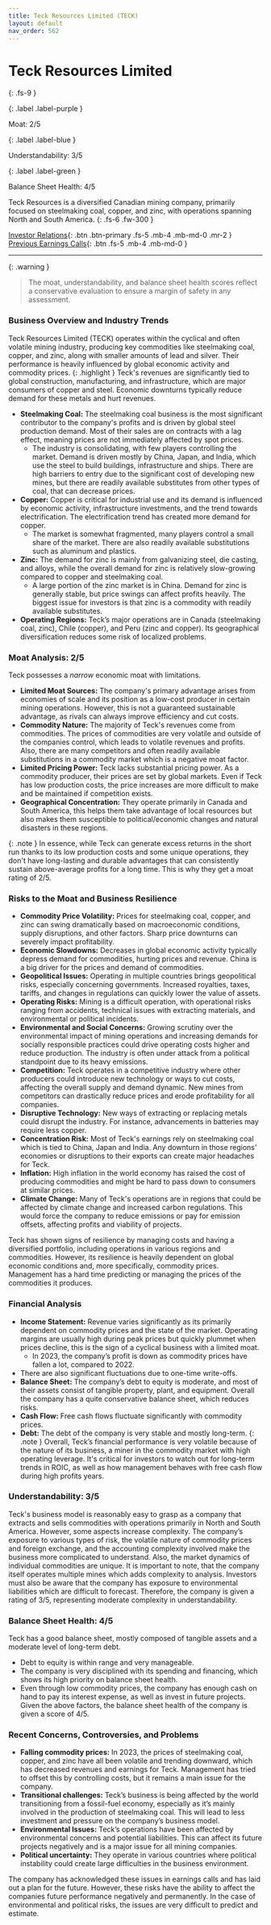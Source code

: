 ```yaml
---
title: Teck Resources Limited (TECK)
layout: default
nav_order: 562
---
```


# Teck Resources Limited
{: .fs-9 }

{: .label .label-purple }

Moat: 2/5

{: .label .label-blue }

Understandability: 3/5

{: .label .label-green }

Balance Sheet Health: 4/5

Teck Resources is a diversified Canadian mining company, primarily focused on steelmaking coal, copper, and zinc, with operations spanning North and South America.
{: .fs-6 .fw-300 }

[Investor Relations](https://www.google.com/search?q=TECK+investor+relations){: .btn .btn-primary .fs-5 .mb-4 .mb-md-0 .mr-2 }
[Previous Earnings Calls](https://discountingcashflows.com/company/TECK/transcripts/){: .btn .fs-5 .mb-4 .mb-md-0 }

---

{: .warning }
>The moat, understandability, and balance sheet health scores reflect a conservative evaluation to ensure a margin of safety in any assessment.



### Business Overview and Industry Trends
Teck Resources Limited (TECK) operates within the cyclical and often volatile mining industry, producing key commodities like steelmaking coal, copper, and zinc, along with smaller amounts of lead and silver. Their performance is heavily influenced by global economic activity and commodity prices.
{: .highlight }
Teck's revenues are significantly tied to global construction, manufacturing, and infrastructure, which are major consumers of copper and steel. Economic downturns typically reduce demand for these metals and hurt revenues.
*   **Steelmaking Coal:** The steelmaking coal business is the most significant contributor to the company's profits and is driven by global steel production demand. Most of their sales are on contracts with a lag effect, meaning prices are not immediately affected by spot prices.
    *   The industry is consolidating, with few players controlling the market. Demand is driven mostly by China, Japan, and India, which use the steel to build buildings, infrastructure and ships. There are high barriers to entry due to the significant cost of developing new mines, but there are readily available substitutes from other types of coal, that can decrease prices.
*   **Copper:** Copper is critical for industrial use and its demand is influenced by economic activity, infrastructure investments, and the trend towards electrification. The electrification trend has created more demand for copper.
    *   The market is somewhat fragmented, many players control a small share of the market. There are also readily available substitutions such as aluminum and plastics.
*   **Zinc:** The demand for zinc is mainly from galvanizing steel, die casting, and alloys, while the overall demand for zinc is relatively slow-growing compared to copper and steelmaking coal.
    *   A large portion of the zinc market is in China. Demand for zinc is generally stable, but price swings can affect profits heavily. The biggest issue for investors is that zinc is a commodity with readily available substitutes.
*   **Operating Regions:** Teck’s major operations are in Canada (steelmaking coal, zinc), Chile (copper), and Peru (zinc and copper). Its geographical diversification reduces some risk of localized problems.

### Moat Analysis: 2/5
Teck possesses a *narrow* economic moat with limitations.

*   **Limited Moat Sources:** The company's primary advantage arises from economies of scale and its position as a low-cost producer in certain mining operations. However, this is not a guaranteed sustainable advantage, as rivals can always improve efficiency and cut costs.
*   **Commodity Nature:** The majority of Teck's revenues come from commodities. The prices of commodities are very volatile and outside of the companies control, which leads to volatile revenues and profits. Also, there are many competitors and often readily available substitutions in a commodity market which is a negative moat factor.
*   **Limited Pricing Power:** Teck lacks substantial pricing power. As a commodity producer, their prices are set by global markets. Even if Teck has low production costs, the price increases are more difficult to make and be maintained if competition exists.
*   **Geographical Concentration:** They operate primarily in Canada and South America, this helps them take advantage of local resources but also makes them susceptible to political/economic changes and natural disasters in these regions.

{: .note }
In essence, while Teck can generate excess returns in the short run thanks to its low production costs and some unique operations, they don't have long-lasting and durable advantages that can consistently sustain above-average profits for a long time. This is why they get a moat rating of 2/5.

### Risks to the Moat and Business Resilience
*   **Commodity Price Volatility:** Prices for steelmaking coal, copper, and zinc can swing dramatically based on macroeconomic conditions, supply disruptions, and other factors. Sharp price downturns can severely impact profitability.
*   **Economic Slowdowns:** Decreases in global economic activity typically depress demand for commodities, hurting prices and revenue. China is a big driver for the prices and demand of commodities.
*   **Geopolitical Issues:** Operating in multiple countries brings geopolitical risks, especially concerning governments. Increased royalties, taxes, tariffs, and changes in regulations can quickly lower the value of assets.
*   **Operating Risks:** Mining is a difficult operation, with operational risks ranging from accidents, technical issues with extracting materials, and environmental or political incidents. 
*   **Environmental and Social Concerns:** Growing scrutiny over the environmental impact of mining operations and increasing demands for socially responsible practices could drive operating costs higher and reduce production. The industry is often under attack from a political standpoint due to its heavy emissions.
*   **Competition:** Teck operates in a competitive industry where other producers could introduce new technology or ways to cut costs, affecting the overall supply and demand dynamic. New mines from competitors can drastically reduce prices and erode profitability for all companies.
*   **Disruptive Technology:** New ways of extracting or replacing metals could disrupt the industry. For instance, advancements in batteries may require less copper.
*   **Concentration Risk:** Most of Teck's earnings rely on steelmaking coal which is tied to China, Japan and India. Any downturn in those regions' economies or disruptions to their exports can create major headaches for Teck.
*   **Inflation:** High inflation in the world economy has raised the cost of producing commodities and might be hard to pass down to consumers at similar prices.
*  **Climate Change:** Many of Teck's operations are in regions that could be affected by climate change and increased carbon regulations. This would force the company to reduce emissions or pay for emission offsets, affecting profits and viability of projects.

Teck has shown signs of resilience by managing costs and having a diversified portfolio, including operations in various regions and commodities. However, its resilience is heavily dependent on global economic conditions and, more specifically, commodity prices. Management has a hard time predicting or managing the prices of the commodities it produces.

### Financial Analysis
*   **Income Statement:** Revenue varies significantly as its primarily dependent on commodity prices and the state of the market. Operating margins are usually high during peak prices but quickly plummet when prices decline, this is the sign of a cyclical business with a limited moat.
     *   In 2023, the company’s profit is down as commodity prices have fallen a lot, compared to 2022.
  *   There are also significant fluctuations due to one-time write-offs.
*   **Balance Sheet:** The company’s debt to equity is moderate, and most of their assets consist of tangible property, plant, and equipment. Overall the company has a quite conservative balance sheet, which reduces risks.
*   **Cash Flow:** Free cash flows fluctuate significantly with commodity prices.
*    **Debt:** The debt of the company is very stable and mostly long-term.
{: .note }
Overall, Teck’s financial performance is very volatile because of the nature of its business, a miner in the commodity market with high operating leverage. It's critical for investors to watch out for long-term trends in ROIC, as well as how management behaves with free cash flow during high profits years.

### Understandability: 3/5
Teck's business model is reasonably easy to grasp as a company that extracts and sells commodities with operations primarily in North and South America. However, some aspects increase complexity. The company’s exposure to various types of risk, the volatile nature of commodity prices and foreign exchange, and the accounting complexity involved make the business more complicated to understand. Also, the market dynamics of individual commodities are unique. It is important to note, that the company itself operates multiple mines which adds complexity to analysis. Investors must also be aware that the company has exposure to environmental liabilities which are difficult to forecast.
Therefore, the company is given a rating of 3/5, representing moderate complexity in understandability.

### Balance Sheet Health: 4/5
Teck has a good balance sheet, mostly composed of tangible assets and a moderate level of long-term debt.
*  Debt to equity is within range and very manageable.
*  The company is very disciplined with its spending and financing, which shows its high priority on balance sheet health.
*  Even through low commodity prices, the company has enough cash on hand to pay its interest expense, as well as invest in future projects.
Given the above factors, the balance sheet health of the company is given a score of 4/5.

### Recent Concerns, Controversies, and Problems

*   **Falling commodity prices:** In 2023, the prices of steelmaking coal, copper, and zinc have all been volatile and trending downward, which has decreased revenues and earnings for Teck. Management has tried to offset this by controlling costs, but it remains a main issue for the company.
* **Transitional challenges:** Teck’s business is being affected by the world transitioning from a fossil-fuel economy, especially as it’s mainly involved in the production of steelmaking coal. This will lead to less investment and pressure on the company’s business model.
* **Environmental Issues:** Teck’s operations have been affected by environmental concerns and potential liabilities. This can affect its future projects negatively and is a major issue for all mining companies.
* **Political uncertainty:** They operate in various countries where political instability could create large difficulties in the business environment.

The company has acknowledged these issues in earnings calls and has laid out a plan for the future. However, these risks have the ability to affect the companies future performance negatively and permanently. In the case of environmental and political risks, the issues are very difficult to predict and estimate.